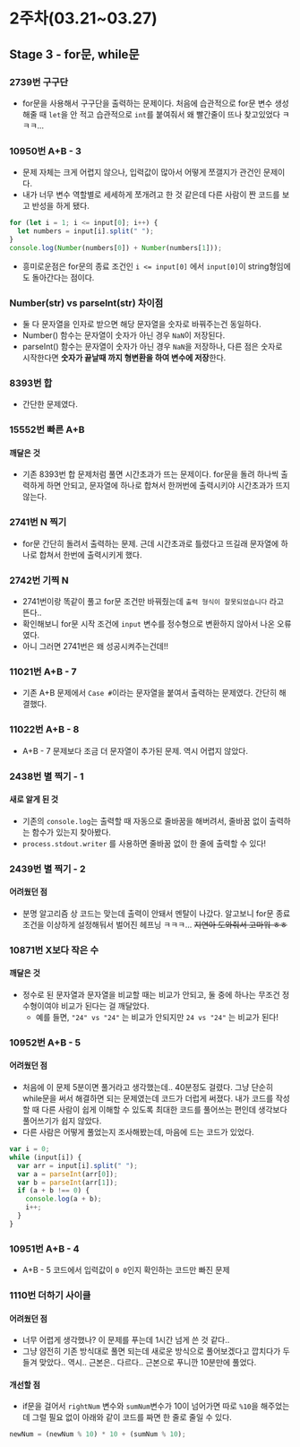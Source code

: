 # 2주차(03.21~03.27)

## Stage 3 - for문, while문

### 2739번 구구단

- for문을 사용해서 구구단을 출력하는 문제이다. 처음에 습관적으로 for문 변수 생성해줄 때 `let`을 안 적고 습관적으로 `int`를 붙여줘서 왜 빨간줄이 뜨나 찾고있었다 ㅋㅋㅋ...

### 10950번 A+B - 3

- 문제 자체는 크게 어렵지 않으나, 입력값이 많아서 어떻게 쪼갤지가 관건인 문제이다.
- 내가 너무 변수 역할별로 세세하게 쪼개려고 한 것 같은데 다른 사람이 짠 코드를 보고 반성을 하게 됐다.

```js
for (let i = 1; i <= input[0]; i++) {
  let numbers = input[i].split(" ");
}
console.log(Number(numbers[0]) + Number(numbers[1]));
```

- 흥미로운점은 for문의 종료 조건인 `i <= input[0]` 에서 `input[0]`이 string형임에도 돌아간다는 점이다.

### Number(str) vs parseInt(str) 차이점

- 둘 다 문자열을 인자로 받으면 해당 문자열을 숫자로 바꿔주는건 동일하다.
- Number() 함수는 문자열이 숫자가 아닌 경우 `NaN`이 저장된다.
- parseInt() 함수는 문자열이 숫자가 아닌 경우 `NaN`을 저장하나, 다른 점은 숫자로 시작한다면 **숫자가 끝날때 까지 형변환을 하여 변수에 저장**한다.

### 8393번 합

- 간단한 문제였다.

### 15552번 빠른 A+B

#### 깨달은 것

- 기존 8393번 합 문제처럼 풀면 시간초과가 뜨는 문제이다. for문을 돌려 하나씩 출력하게 하면 안되고, 문자열에 하나로 합쳐서 한꺼번에 출력시키야 시간초과가 뜨지 않는다.

### 2741번 N 찍기

- for문 간단히 돌려서 출력하는 문제. 근데 시간초과로 틀렸다고 뜨길래 문자열에 하나로 합쳐서 한번에 출력시키게 했다.

### 2742번 기찍 N

- 2741번이랑 똑같이 풀고 for문 조건만 바꿔줬는데 `출력 형식이 잘못되었습니다` 라고 뜬다..
- 확인해보니 for문 시작 조건에 `input` 변수를 정수형으로 변환하지 않아서 나온 오류였다.
- 아니 그러면 2741번은 왜 성공시켜주는건데!!

### 11021번 A+B - 7

- 기존 A+B 문제에서 `Case #`이라는 문자열을 붙여서 출력하는 문제였다. 간단히 해결했다.

### 11022번 A+B - 8

- A+B - 7 문제보다 조금 더 문자열이 추가된 문제. 역시 어렵지 않았다.

### 2438번 별 찍기 - 1

#### 새로 알게 된 것

- 기존의 `console.log`는 출력할 때 자동으로 줄바꿈을 해버려서, 줄바꿈 없이 출력하는 함수가 있는지 찾아봤다.
- `process.stdout.writer` 를 사용하면 줄바꿈 없이 한 줄에 출력할 수 있다!

### 2439번 별 찍기 - 2

#### 어려웠던 점

- 분명 알고리즘 상 코드는 맞는데 출력이 안돼서 멘탈이 나갔다. 알고보니 for문 종료 조건을 이상하게 설정해둬서 벌어진 헤프닝 ㅋㅋㅋ... ~~지연아 도와줘서 고마워 ㅎㅎ~~

### 10871번 X보다 작은 수

#### 깨달은 것

- 정수로 된 문자열과 문자열을 비교할 때는 비교가 안되고, 둘 중에 하나는 무조건 정수형이여야 비교가 된다는 걸 깨달았다.
  - 예를 들면, `"24" vs "24"` 는 비교가 안되지만 `24 vs "24"` 는 비교가 된다!

### 10952번 A+B - 5

#### 어려웠던 점

- 처음에 이 문제 5분이면 풀거라고 생각했는데.. 40분정도 걸렸다. 그냥 단순히 while문을 써서 해결하면 되는 문제였는데 코드가 더럽게 써졌다. 내가 코드를 작성할 때 다른 사람이 쉽게 이해할 수 있도록 최대한 코드를 풀어쓰는 편인데 생각보다 풀어쓰기가 쉽지 않았다.
- 다른 사람은 어떻게 풀었는지 조사해봤는데, 마음에 드는 코드가 있었다.

```js
var i = 0;
while (input[i]) {
  var arr = input[i].split(" ");
  var a = parseInt(arr[0]);
  var b = parseInt(arr[1]);
  if (a + b !== 0) {
    console.log(a + b);
    i++;
  }
}
```

### 10951번 A+B - 4

- A+B - 5 코드에서 입력값이 `0 0`인지 확인하는 코드만 빠진 문제

### 1110번 더하기 사이클

#### 어려웠던 점

- 너무 어렵게 생각했나? 이 문제를 푸는데 1시간 넘게 쓴 것 같다..
- 그냥 얌전히 기존 방식대로 풀면 되는데 새로운 방식으로 풀어보겠다고 깝치다가 두들겨 맞았다.. 역시.. 근본은.. 다르다.. 근본으로 푸니깐 10분만에 풀었다.

#### 개선할 점

- if문을 걸어서 `rightNum` 변수와 `sumNum`변수가 10이 넘어가면 따로 `%10`을 해주었는데 그럴 필요 없이 아래와 같이 코드를 짜면 한 줄로 줄일 수 있다.

```js
newNum = (newNum % 10) * 10 + (sumNum % 10);
```
